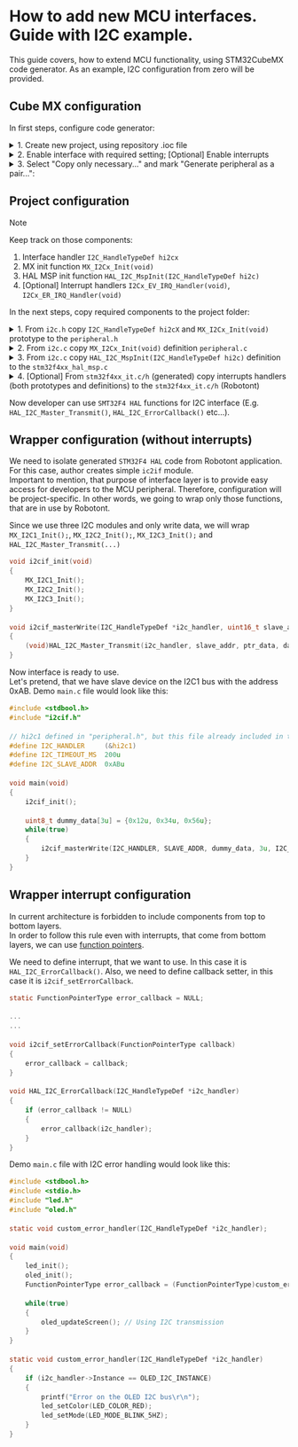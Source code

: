 # How to add new MCU interfaces. Guide with I2C example.

This guide covers, how to extend MCU functionality, using STM32CubeMX code generator.
As an example, I2C configuration from zero will be provided.

## Cube MX configuration

In first steps, configure code generator:
 <details>
    <summary>1. Create new project, using repository .ioc file</br></summary>
    <img align="top" src=".images/i2c_part1.png" width="300">
  </details>

  <details>
    <summary>2. Enable interface with required setting; [Optional] Enable interrupts</br></summary>
      <p float="left">
        <img align="top" src=".images/i2c_part3.png" height="300" />
        <img align="top" src=".images/i2c_part4.png" height="300" /> 
      </p>
  </details>

  <details>
    <summary>3. Select "Copy only necessary..." and mark "Generate peripheral as a pair...":</br></summary>
      <img align="top" src=".images/i2c_part5.png" width="500">
  </details>


## Project configuration

> [!NOTE]  
> Keep track on those components:
> 1. Interface handler `I2C_HandleTypeDef hi2cx`
> 2. MX init function `MX_I2Cx_Init(void)`
> 3. HAL MSP init function `HAL_I2C_MspInit(I2C_HandleTypeDef hi2c)`
> 4. [Optional] Interrupt handlers `I2Cx_EV_IRQ_Handler(void)`, `I2Cx_ER_IRQ_Handler(void)`

In the next steps, copy required components to the project folder:
  <details>
    <summary>1. From <code>i2c.h</code></code> copy <code>I2C_HandleTypeDef hi2cX</code> and <code>MX_I2Cx_Init(void)</code> prototype to the <code>peripheral.h</code></code></br></summary>
    <p float="left">
      <img align="top" src=".images/i2c_part7.png" height="450" />
      <img align="top" src=".images/i2c_part8.png" height="450" /> 
    </p>
  </details> 
  
  <details>
    <summary>2. From <code>i2c.c</code> copy <code>MX_I2Cx_Init(void)</code> definition <code>peripheral.c</code></code></br></summary>
    <img align="top" src=".images/i2c_part9.png" height="450" /> 
  </details> 

  <details>
    <summary>3. From <code>i2c.c</code> copy <code>HAL_I2C_MspInit(I2C_HandleTypeDef hi2c)</code> definition to the <code>stm32f4xx_hal_msp.c</code></br></summary>
    <img align="top" src=".images/i2c_part10.png" width="800">
  </details> 

  <details>
    <summary>4. [Optional] From <code>stm32f4xx_it.c/h</code> (generated) copy interrupts handlers (both prototypes and definitions) to the <code>stm32f4xx_it.c/h</code> (Robotont)</br></summary>
    <p float="left">
      <img align="top" src=".images/i2c_part11.png" height="450" />
      <img align="top" src=".images/i2c_part12.png" height="450" /> 
    </p>
  </details> 

Now developer can use `SMT32F4 HAL` functions for I2C interface (E.g. `HAL_I2C_Master_Transmit()`, `HAL_I2C_ErrorCallback()` etc...).


## Wrapper configuration (without interrupts)

We need to isolate generated `STM32F4 HAL` code from Robotont application. For this case, author creates simple `ic2if` module. </br>
Important to mention, that purpose of interface layer is to provide easy access for developers to the MCU peripheral. Therefore, configuration will be project-specific. In other words, we going to wrap only those functions, that are in use by Robotont. 

Since we use three I2C modules and only write data, we will wrap `MX_I2C1_Init();`, `MX_I2C2_Init();`, `MX_I2C3_Init();` and `HAL_I2C_Master_Transmit(...)`
```c
void i2cif_init(void)
{
    MX_I2C1_Init();
    MX_I2C2_Init();
    MX_I2C3_Init();
}

void i2cif_masterWrite(I2C_HandleTypeDef *i2c_handler, uint16_t slave_addr, uint8_t *ptr_data, uint16_t data_size, uint32_t timeout_ms)
{
    (void)HAL_I2C_Master_Transmit(i2c_handler, slave_addr, ptr_data, data_size, timeout_ms);
}
```

Now interface is ready to use. </br>
Let's pretend, that we have slave device on the I2C1 bus with the address 0xAB. Demo `main.c` file would look like this:
```c
#include <stdbool.h>
#include "i2cif.h"

// hi2c1 defined in "peripheral.h", but this file already included in the "i2cif.h"
#define I2C_HANDLER     (&hi2c1) 
#define I2C_TIMEOUT_MS  200u
#define I2C_SLAVE_ADDR  0xABu

void main(void)
{
    i2cif_init();

    uint8_t dummy_data[3u] = {0x12u, 0x34u, 0x56u};
    while(true)
    {
        i2cif_masterWrite(I2C_HANDLER, SLAVE_ADDR, dummy_data, 3u, I2C_TIMEOUT_MS);
    }
}
```

## Wrapper interrupt configuration

In current architecture is forbidden to include components from top to bottom layers. </br>
In order to follow this rule even with interrupts, that come from bottom layers, we can use [function pointers](https://www.cprogramming.com/tutorial/function-pointers.html).


We need to define interrupt, that we want to use. In this case it is `HAL_I2C_ErrorCallback()`. 
Also, we need to define callback setter, in this case it is `i2cif_setErrorCallback`.
```c
static FunctionPointerType error_callback = NULL; 

...
...

void i2cif_setErrorCallback(FunctionPointerType callback)
{
    error_callback = callback;
}

void HAL_I2C_ErrorCallback(I2C_HandleTypeDef *i2c_handler)
{
    if (error_callback != NULL)
    {
        error_callback(i2c_handler);
    }
}
```

Demo `main.c` file with I2C error handling would look like this:
```c
#include <stdbool.h>
#include <stdio.h>
#include "led.h"
#include "oled.h"

static void custom_error_handler(I2C_HandleTypeDef *i2c_handler);

void main(void)
{
    led_init();
    oled_init();
    FunctionPointerType error_callback = (FunctionPointerType)custom_error_handler;

    while(true)
    {
        oled_updateScreen(); // Using I2C transmission
    }
}

static void custom_error_handler(I2C_HandleTypeDef *i2c_handler)
{
    if (i2c_handler->Instance == OLED_I2C_INSTANCE)
    {
        printf("Error on the OLED I2C bus\r\n");
        led_setColor(LED_COLOR_RED);
        led_setMode(LED_MODE_BLINK_5HZ);
    }
}
```